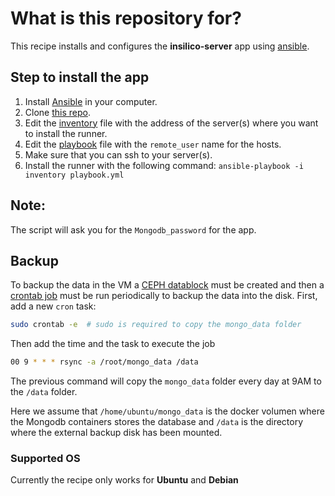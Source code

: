 # What is this repository for?
This recipe installs and configures the **insilico-server** app using [ansible](https://www.ansible.com/).

## Step to install the app
1. Install [Ansible](https://docs.ansible.com/ansible/latest/installation_guide/intro_installation.html) in your computer.
2. Clone [this repo](https://github.com/NLESC-JCER/gitlab_runner).
3. Edit the [inventory](https://docs.ansible.com/ansible/latest/user_guide/intro_inventory.html) file with the address of the server(s) where you want to install the runner.
4. Edit the [playbook](https://docs.ansible.com/ansible/latest/user_guide/playbooks.html) file with the `remote_user` name for the hosts.
5. Make sure that you can ssh to your server(s).
6. Install the runner with the following command:
   ``ansible-playbook -i inventory playbook.yml``

## Note:
The script will ask you for the `Mongodb_password` for the app.

## Backup
To backup the data in the VM a [CEPH datablock](https://doc.hpccloud.surfsara.nl/create-datablocks)
must be created and then a [crontab job](https://crontab.guru/) must be run periodically to backup
the data into the disk. First,
add a new `cron` task:
```bash
sudo crontab -e  # sudo is required to copy the mongo_data folder
```

Then add the time and the task to execute the job

```bash
00 9 * * * rsync -a /root/mongo_data /data
```

The previous command will copy the `mongo_data` folder every day at 9AM to the `/data` folder.

Here we assume that `/home/ubuntu/mongo_data` is the docker volumen where the Mongodb containers stores
the database and `/data` is the directory where the external backup disk has been mounted.


### Supported OS
Currently the recipe only works for **Ubuntu** and **Debian**
